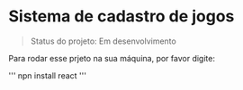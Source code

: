 <h1>Sistema de cadastro de jogos</h1>

> Status do projeto: Em desenvolvimento

Para rodar esse prjeto na sua máquina, por favor digite:

'''
npn install react
'''
